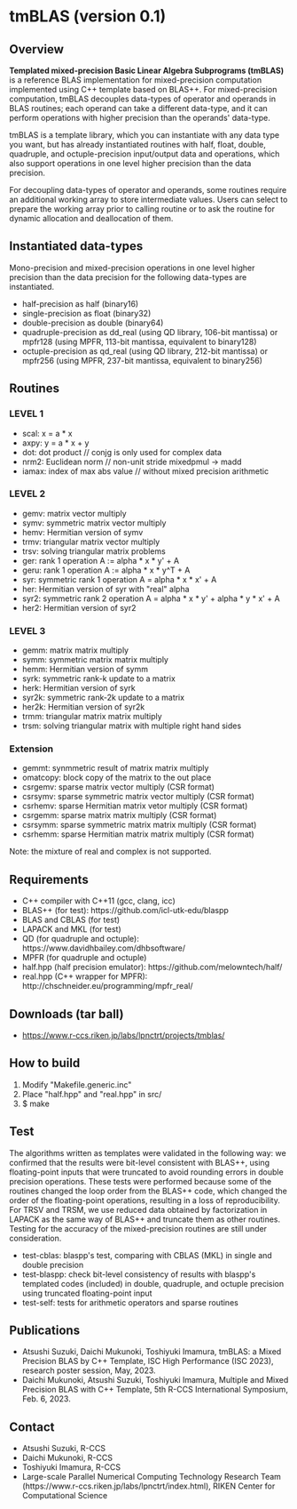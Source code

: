# tmBLAS (version 0.1)

<h2>Overview</h2>
<p><b>Templated mixed-precision Basic Linear Algebra Subprograms (tmBLAS)</b> is a reference BLAS implementation for mixed-precision computation implemented using C++ template based on BLAS++. For mixed-precision computation, tmBLAS decouples data-types of operator and operands in BLAS routines; each operand can take a different data-type, and it can perform operations with higher precision than the operands' data-type.</p>
<p>tmBLAS is a template library, which you can instantiate with any data type you want, but has already instantiated routines with half, float, double, quadruple, and octuple-precision input/output data and operations, which also support operations in one level higher precision than the data precision.</p>
<p>For decoupling data-types of operator and operands, some routines require an additional working array to store intermediate values. Users can select to prepare the working array prior to calling routine or to ask the routine for dynamic allocation and deallocation of them.</p>

<h2>Instantiated data-types</h2>
<p>Mono-precision and mixed-precision operations in one level higher precision than the data precision for the following data-types are instantiated.</p>
<ul>
<li>half-precision as half (binary16)</li>
<li>single-precision as float (binary32)</li>
<li>double-precision as double (binary64)</li>
<li>quadruple-precision as dd_real (using QD library, 106-bit mantissa) or mpfr128 (using MPFR, 113-bit mantissa, equivalent to binary128)</li>
<li>octuple-precision as qd_real (using QD library, 212-bit mantissa) or mpfr256 (using MPFR, 237-bit mantissa, equivalent to binary256)</li>
</ul>

<h2>Routines</h2>
<h3>LEVEL 1</h3>
<ul>
<li>scal: x = a * x</li>
<li>axpy: y = a * x + y</li>
<li>dot: dot product // conjg is only used for complex data</li>
<li>nrm2: Euclidean norm // non-unit stride mixedpmul -> madd</li>
<li>iamax: index of max abs value // without mixed precision arithmetic</li>
</ul>
<h3>LEVEL 2</h3>
<ul>
<li>gemv: matrix vector multiply</li>
<li>symv: symmetric matrix vector multiply</li>
<li>hemv: Hermitian version of symv</li>
<li>trmv: triangular matrix vector multiply</li>
<li>trsv: solving triangular matrix problems</li>
<li>ger: rank 1 operation A := alpha * x * y' + A</li>
<li>geru: rank 1 operation A := alpha * x * y^T + A</li>
<li>syr: symmetric rank 1 operation A = alpha * x * x' + A</li>
<li>her: Hermitian version of syr with "real" alpha</li>
<li>syr2: symmetric rank 2 operation A = alpha * x * y' + alpha * y * x' + A</li>
<li>her2: Hermitian version of syr2</li>
</ul> 
<h3>LEVEL 3</h3>
<ul>
<li>gemm: matrix matrix multiply</li>
<li>symm: symmetric matrix matrix multiply</li>
<li>hemm: Hermitian version of symm</li>
<li>syrk: symmetric rank-k update to a matrix</li>
<li>herk: Hermitian version of syrk</li>
<li>syr2k: symmetric rank-2k update to a matrix</li>
<li>her2k: Hermitian version of syr2k</li>
<li>trmm: triangular matrix matrix multiply</li>
<li>trsm: solving triangular matrix with multiple right hand sides</li>
</ul> 
<h3>Extension</h3>
<ul>
<li>gemmt: synmmetric result of matrix matrix multiply</li>
<li>omatcopy: block copy of the matrix to the out place</li>
<li>csrgemv: sparse matrix vector multiply (CSR format)</li>
<li>csrsymv: sparse symmetric matrix vector multiply (CSR format)</li>
<li>csrhemv: sparse Hermitian matrix vetor multiply (CSR format)</li>
<li>csrgemm: sparse matrix matrix multiply (CSR format)</li>
<li>csrsymm: sparse symmetric matrix matrix multiply (CSR format)</li>
<li>csrhemm: sparse Hermitian matrix matrix multiply (CSR format)</li>
</ul>
<p>Note: the mixture of real and complex is not supported.</p>
<h2>Requirements</h2>
<ul>
<li>C++ compiler with C++11 (gcc, clang, icc)</li>
<li>BLAS++ (for test): https://github.com/icl-utk-edu/blaspp</li>
<li>BLAS and CBLAS (for test)</li>
<li>LAPACK and MKL (for test)</li>
<li>QD (for quadruple and octuple): https://www.davidhbailey.com/dhbsoftware/</li>
<li>MPFR (for quadruple and octuple)
<li>half.hpp (half precision emulator): https://github.com/melowntech/half/</li>
<li>real.hpp (C++ wrapper for MPFR): http://chschneider.eu/programming/mpfr_real/</li>
</ul>

<h2>Downloads (tar ball)</h2>
<ul>
<li><a href="https://www.r-ccs.riken.jp/labs/lpnctrt/projects/tmblas/">https://www.r-ccs.riken.jp/labs/lpnctrt/projects/tmblas/</a></li>
</ul>

<h2>How to build</h2>
<ol>
  <li>Modify "Makefile.generic.inc"</li>
  <li>Place "half.hpp" and "real.hpp" in src/</li>
  <li>$ make</li>
</ol>

<h2>Test</h2>
<p>The algorithms written as templates were validated in the following way: we confirmed that the results were bit-level consistent with BLAS++, using floating-point inputs that were truncated to avoid rounding errors in double precision operations. These tests were performed because some of the routines changed the loop order from the BLAS++ code, which changed the order of the floating-point operations, resulting in a loss of reproducibility. For TRSV and TRSM, we use reduced data obtained by factorization in LAPACK as the same way of BLAS++ and truncate them as other routines. Testing for the accuracy of the mixed-precision routines are still under consideration.</p>
<ul>
<li>test-cblas: blaspp's test, comparing with CBLAS (MKL) in single and double precision</li>
<li>test-blaspp: check bit-level consistency of results with blaspp's templated codes (included) in double, quadruple, and octuple precision using truncated floating-point input</li>
<li>test-self: tests for arithmetic operators and sparse routines</li>
</ul>

<h2>Publications</h2>
<ul>
<li>Atsushi Suzuki, Daichi Mukunoki, Toshiyuki Imamura, tmBLAS: a Mixed Precision BLAS by C++ Template, ISC High Performance (ISC 2023), research poster session, May, 2023.</li>
<li>Daichi Mukunoki, Atsushi Suzuki, Toshiyuki Imamura, Multiple and Mixed Precision BLAS with C++ Template, 5th R-CCS International Symposium, Feb. 6, 2023.</li>
</ul>

<h2>Contact</h2>
<ul>
<li>Atsushi Suzuki, R-CCS</li>
<li>Daichi Mukunoki, R-CCS</li>
<li>Toshiyuki Imamura, R-CCS</li>
<li>Large-scale Parallel Numerical Computing Technology Research Team (https://www.r-ccs.riken.jp/labs/lpnctrt/index.html), RIKEN Center for Computational Science</li>
</ul>


